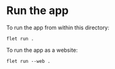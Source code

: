# Run the app

To run the app from within this directory:

```
flet run .
```

To run the app as a website:

```
flet run --web .
```
